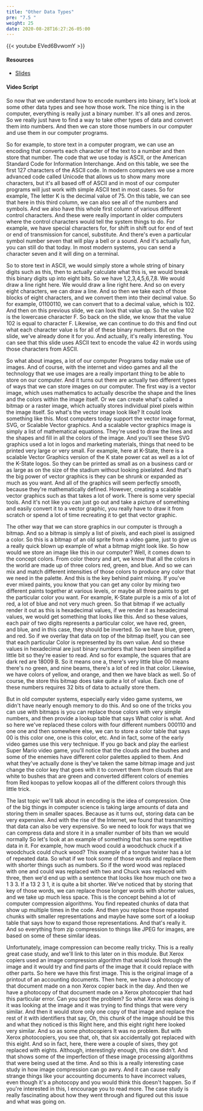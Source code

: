 ```yaml
---
title: "Other Data Types"
pre: "7.5 "
weight: 25
date: 2020-08-28T16:27:26-05:00
---
```


{{< youtube EVed6BvwomY >}}

<!-- CC 110: VSYNMQYRLF8 -->

#### Resources
* [Slides](/1-cis115/07-encoding/slides/7-Encoding.pdf)

#### Video Script

So now that we understand how to encode numbers into binary, let's look at some other data types and see how those work. The nice thing is in the computer, everything is really just a binary number. It's all ones and zeros. So we really just have to find a way to take other types of data and convert them into numbers. And then we can store those numbers in our computer and use them in our computer programs. 

So for example, to store text in a computer program, we can use an encoding that converts each character of the text to a number and then store that number. The code that we use today is ASCII, or the American Standard Code for Information Interchange. And on this table, we see the first 127 characters of the ASCII code. In modern computers we use a more advanced code called Unicode that allows us to show many more characters, but it's all based off of ASCII and in most of our computer programs will just work with simple ASCII text in most cases. So for example, The letter K is the decimal value of 75. On this table, we can see that here in this third column, we can also see all of the numbers and symbols. And we also have this whole first column of various different control characters. And these were really important in older computers where the control characters would tell the system things to do. For example, we have special characters for, for shift in shift out for end of text or end of transmission for cancel, substitute. And there's even a particular symbol number seven that will play a bell or a sound. And it's actually fun, you can still do that today. In most modern systems, you can send a character seven and it will ding on a terminal. 

So to store text in ASCII, we would simply store a whole string of binary digits such as this, then to actually calculate what this is, we would break this binary digits up into eight bits. So we have 1,2,3,4,5,6,7,8. We would draw a line right here. We would draw a line right here. And so on every eight characters, we can draw a line. And so then we take each of those blocks of eight characters, and we convert them into their decimal value. So for example, 01100110, we can convert that to a decimal value, which is 102. And then on this previous slide, we can look that value up. So the value 102 is the lowercase character F. So back on the slide, we know that the value 102 is equal to character F. Likewise, we can continue to do this and find out what each character value is for all of these binary numbers. But on the slide, we've already done it for you. And actually, it's really interesting. You can see that this slide uses ASCII text to encode the value 42 in words using those characters from ASCII. 

So what about images, a lot of our computer Programs today make use of images. And of course, with the internet and video games and all the technology that we use images are a really important thing to be able to store on our computer. And it turns out there are actually two different types of ways that we can store images on our computer. The first way is a vector image, which uses mathematics to actually describe the shape and the lines and the colors within the image itself. Or we can create what's called a bitmap or a raster image, which actually stores individual pixel pixels within the image itself. So what's the vector image look like? It could look something like this. Most computers today support the vector image format, SVG, or Scalable Vector graphics. And a scalable vector graphics image is simply a list of mathematical equations. They're used to draw the lines and the shapes and fill in all the colors of the image. And you'll see these SVG graphics used a lot in logos and marketing materials, things that need to be printed very large or very small. For example, here at K-State, there is a scalable Vector Graphics version of the K state power cat as well as a lot of the K-State logos. So they can be printed as small as on a business card or as large as on the size of the stadium without looking pixelated. And that's the big power of vector graphics is they can be shrunk or expanded as much as you want. And all of the graphics will seem perfectly smooth, because they're mathematically defined. However, creating a scalable vector graphics such as that takes a lot of work. There is some very special tools. And it's not like you can just go out and take a picture of something and easily convert it to a vector graphic, you really have to draw it from scratch or spend a lot of time recreating it to get that vector graphic. 

The other way that we can store graphics in our computer is through a bitmap. And so a bitmap is simply a list of pixels, and each pixel is assigned a color. So this is a bitmap of an old sprite from a video game, just to give us a really quick blown up example of what a bitmap might look like. So how would we store an image like this in our computer? Well, it comes down to the concept colors. From color theory and art, we know that all the colors in the world are made up of three colors red, green, and blue. And so we can mix and match different intensities of those colors to produce any color that we need in the palette. And this is the key behind paint mixing. If you've ever mixed paints, you know that you can get any color by mixing two different paints together at various levels, or maybe all three paints to get the particular color you want. For example, K-State purple is a mix of a lot of red, a lot of blue and not very much green. So that bitmap if we actually render it out as this is hexadecimal values, if we render it as hexadecimal values, we would get something that looks like this. And so these values, each pair of two digits represents a particular color, we have red, green, and blue, and in this case, they should be inverted. So we have blue, green, and red. So if we overlay that data on top of the bitmap itself, you can see that each particular Color is represented by its own value. And so these values in hexadecimal are just binary numbers that have been simplified a little bit so they're easier to read. And so for example, the squares that are dark red are 18009 B. So it means one a, there's very little blue 00 means there's no green, and nine beams, there's a lot of red in that color. Likewise, we have colors of yellow, and orange, and then we have black as well. So of course, the store this bitmap does take quite a lot of value. Each one of these numbers requires 32 bits of data to actually store them. 

But in old computer systems, especially early video game systems, we didn't have nearly enough memory to do this. And so one of the tricks you can use with bitmaps is you can replace those colors with very simple numbers, and then provide a lookup table that says What color is what. And so here we've replaced these colors with four different numbers 000110 and one one and then somewhere else, we can to store a color table that says 00 is this color one, one is this color, etc. And in fact, some of the early video games use this very technique. If you go back and play the earliest Super Mario video game, you'll notice that the clouds and the bushes and some of the enemies have different color palettes applied to them. And what they've actually done is they've taken the same bitmap image and just change the color key that goes with it to convert them from clouds that are white to bushes that are green and converted different colors of enemies from Red koopas to yellow koopas all of the different colors through this little trick. 

The last topic we'll talk about in encoding is the idea of compression. One of the big things in computer science is taking large amounts of data and storing them in smaller spaces. Because as it turns out, storing data can be very expensive. And with the rise of the Internet, we found that transmitting that data can also be very expensive. So we need to look for ways that we can compress data and store it in a smaller number of bits than we would normally So let's look at an example of something that has some repetitive data in it. For example, how much wood could a woodchuck chuck if a woodchuck could chuck wood? This example of a tongue twister has a lot of repeated data. So what if we took some of those words and replace them with shorter things such as numbers. So if the word wood was replaced with one and could was replaced with two and Chuck was replaced with three, then we'd end up with a sentence that looks like how much one two a 1 3 3. If a 13 2 3 1, it is quite a bit shorter. We've noticed that by storing that key of those words, we can replace those longer words with shorter values, and we take up much less space. This is the concept behind a lot of computer compression algorithms. You find repeated chunks of data that show up multiple times in the code. And then you replace those repeated chunks with smaller representations and maybe have some sort of a lookup table that says how to expand those representations. And that's really it. And so everything from zip compression to things like JPEG for images, are based on some of these similar ideas. 

Unfortunately, image compression can become really tricky. This is a really great case study, and we'll link to this later on in this module. But Xerox copiers used an image compression algorithm that would look through the image and it would try and find parts of the image that it could replace with other parts. So here we have this first image. This is the original image of a printout of an accounting documents. Then here, we have a photocopy of that document made on a non Xerox copier back in the day. And then we have a photocopy of that document made on a Xerox photocopier that had this particular error. Can you spot the problem? So what Xerox was doing is it was looking at the image and it was trying to find things that were very similar. And then it would store only one copy of that image and replace the rest of it with identifiers that say, Oh, this chunk of the image should be this and what they noticed is this Right here, and this eight right here looked very similar. And so as some photocopiers It was no problem. But with Xerox photocopiers, you see that, oh, that six accidentally got replaced with this eight. And so in fact, here, there were a couple of sixes, they got replaced with eights. Although, interestingly enough, this one didn't. And that shows some of the imperfection of these image processing algorithms that were being used at the time. And so this is a really interesting case study in how image compression can go awry. And it can cause really strange things like your accounting documents to have incorrect values, even though it's a photocopy and you would think this doesn't happen. So if you're interested in this, I encourage you to read more. The case study is really fascinating about how they went through and figured out this issue and what was going on.